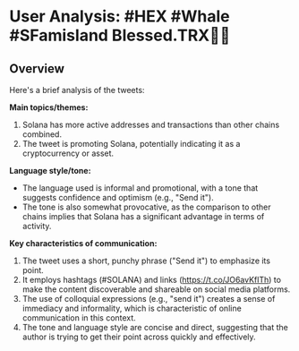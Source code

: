 # User Analysis: #HEX #Whale #SFamisland Blessed.TRX🍌🦅

## Overview

Here's a brief analysis of the tweets:

**Main topics/themes:**

1. Solana has more active addresses and transactions than other chains combined.
2. The tweet is promoting Solana, potentially indicating it as a cryptocurrency or asset.

**Language style/tone:**

* The language used is informal and promotional, with a tone that suggests confidence and optimism (e.g., "Send it").
* The tone is also somewhat provocative, as the comparison to other chains implies that Solana has a significant advantage in terms of activity.

**Key characteristics of communication:**

1. The tweet uses a short, punchy phrase ("Send it") to emphasize its point.
2. It employs hashtags (#SOLANA) and links (https://t.co/JO6avKflTh) to make the content discoverable and shareable on social media platforms.
3. The use of colloquial expressions (e.g., "send it") creates a sense of immediacy and informality, which is characteristic of online communication in this context.
4. The tone and language style are concise and direct, suggesting that the author is trying to get their point across quickly and effectively.
